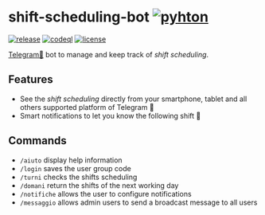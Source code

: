 # shift-scheduling-bot [![pyhton](https://img.shields.io/badge/python-3.9+-blue.svg)](https://www.python.org/downloads/)
[![release](https://github.com/danygold/shift-scheduling-bot/actions/workflows/release.yml/badge.svg)](https://github.com/danygold/shift-scheduling-bot/actions/workflows/release.yml)
[![codeql](https://github.com/danygold/shift-scheduling-bot/actions/workflows/codeql-analysis.yml/badge.svg)](https://github.com/danygold/shift-scheduling-bot/actions/workflows/codeql-analysis.yml)
[![license](https://img.shields.io/github/license/danygold/shift-scheduling-bot.svg)](https://github.com/danygold/shift-scheduling-bot/blob/master/LICENSE)

[Telegram🤖](https://web.telegram.org/) bot to manage and keep track of _shift scheduling_.

## Features

- See the _shift scheduling_ directly from your smartphone, tablet and all others supported platform of Telegram 🎫
- Smart notifications to let you know the following shift 📢

## Commands

- `/aiuto` display help information
- `/login` saves the user group code
- `/turni` checks the shifts scheduling
- `/domani` return the shifts of the next working day
- `/notifiche` allows the user to configure notifications
- `/messaggio` allows admin users to send a broadcast message to all users
